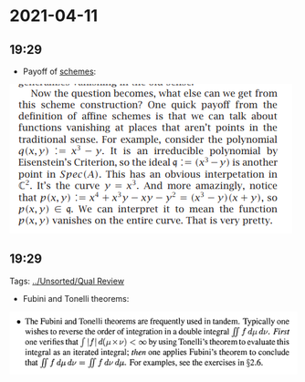 # 2021-04-11

## 19:29

- Payoff of [schemes](../Unsorted/scheme.md):

![image_2021-04-11-19-29-26](figures/image_2021-04-11-19-29-26.png)

## 19:29

Tags: [../Unsorted/Qual Review](../Unsorted/Qual%20Review.md)

- Fubini and Tonelli theorems:

![image_2021-04-11-19-30-24](figures/image_2021-04-11-19-30-24.png)
